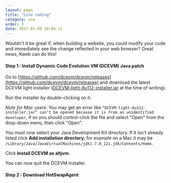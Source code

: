```yaml
---
layout: page
title: "Live coding"
category: use
order: 3
date: 2017-03-09 10:04:11
---
```


Wouldn't it be great if, when building a website, you could modify your code and immediately see the change reflected
in your web browser?  Great news, Kweb can do this!

#### Step 1 : Install Dynamic Code Evolution VM (DCEVM) Java patch

Go to [https://github.com/dcevm/dcevm/releases](https://github.com/dcevm/dcevm/releases) and download the latest
DCEVM light installer 
([DCEVM-light-8u112-installer.jar](https://github.com/dcevm/dcevm/releases/download/light-jdk8u112%2B8/DCEVM-light-8u112-installer.jar) 
at the time of writing).

Run the installer by double-clicking on it.

*Note for Mac users*: You may get an error like `“DCEVM-light-8u112-installer.jar” can’t be opened because it is from an unidentified 
developer`, if so you should control-click the file and select "Open" from the drop-down menu, then click "Open".

You must now select your Java Development Kit directory.  If it isn't already listed click **Add installation directory**,
for example on a Mac it may be `/Library/Java/JavaVirtualMachines/jdk1.7.0_121.jdk/Contents/Home`.

Click **Install DCEVM as altjvm**.

You can now quit the DCEVM installer.

#### Step 2 : Download HotSwapAgent

